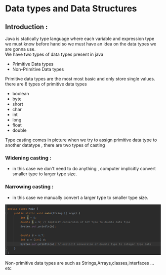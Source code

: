 # Data types and Data Structures

## Introduction :
Java is statically type language where each variable and expression type we must know before hand so we must have an idea on the data types we are gonna use.  
We have two types of data types present in java  
- Primitive Data types 
- Non-Primitive Data types

Primitive data types are the most most basic and only store single values. there are 8 types of primitive data types  
- boolean  
- byte
- short  
- char
- int
- long
- float
- double  

Type casting comes in picture when we try to assign primitive data type to another datatype , there are two types of casting  

### Widening casting :
 - in this case we don't need to do anything , computer implicitly convert smaller type to larger type size.

### Narrowing casting :  
 - in this case we manually convert a larger type to smaller type size.  

 ![example image](./type%20casting.png)

Non-primitive data types are such as Strings,Arrays,classes,interfaces ... etc

